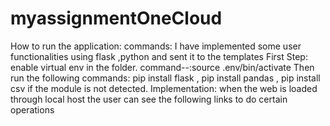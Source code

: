 # myassignmentOneCloud
How to run the application:
    commands:
            I have implemented some user functionalities using flask ,python and sent it to the templates 
            First Step:
                enable virtual env in the folder.
                command--:source .env/bin/activate
                Then run the following commands:
                pip install flask , 
                pip install pandas ,
                pip install csv if the module is not detected.
    Implementation: 
        when the web is loaded through local host the user can see the following links to do certain operations 
        
